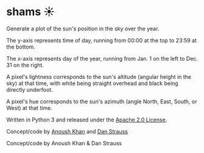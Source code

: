 # shams ☀

Generate a plot of the sun's position in the sky over the year.

The y-axis represents time of day, running from 00:00 at the top to 23:59 at the bottom.

The x-axis represents day of the year, running from Jan. 1 on the left to Dec. 31 on the right.

A pixel's lightness corresponds to the sun's altitude (angular height in the sky) at that time, with white being straight overhead and black being directly underfoot.

A pixel's hue corresponds to the sun's azimuth (angle North, East, South, or West) at that time.

Written in Python 3 and released under the [Apache 2.0 License](https://www.apache.org/licenses/LICENSE-2.0).

Concept/code by [Anoush Khan](https://github.com/doubleaykay) and [Dan Strauss](https://github.com/DragonMarionette)

Concept/code by Anoush Khan & Dan Strauss
